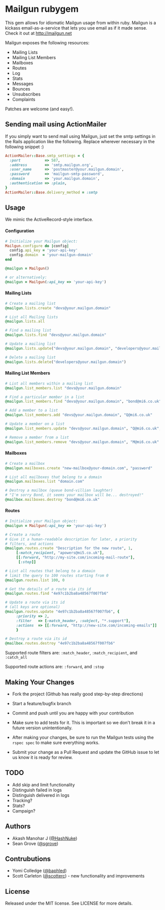 # Mailgun rubygem

This gem allows for idiomatic Mailgun usage from within ruby. Mailgun is a kickass email-as-a-service that lets you use email as if it made sense. Check it out at http://mailgun.net

Mailgun exposes the following resources:

  * Mailing Lists
  * Mailing List Members
  * Mailboxes
  * Routes
  * Log
  * Stats
  * Messages
  * Bounces
  * Unsubscribes
  * Complaints

Patches are welcome (and easy!). 

## Sending mail using ActionMailer

If you simply want to send mail using Mailgun, just set the smtp settings in the Rails application like the following. Replace wherever necessary in the following snippet :)
```ruby
ActionMailer::Base.smtp_settings = {
  :port           => 587, 
  :address        => 'smtp.mailgun.org',
  :user_name      => 'postmaster@your.mailgun.domain',
  :password       => 'mailgun-smtp-password',
  :domain         => 'your.mailgun.domain',
  :authentication => :plain,
}
ActionMailer::Base.delivery_method = :smtp
```

## Usage

We mimic the ActiveRecord-style interface.


#### Configuration
```ruby
# Initialize your Mailgun object:
Mailgun.configure do |config|
  config.api_key = 'your-api-key'
  config.domain  = 'your-mailgun-domain'
end

@mailgun = Mailgun()

# or alternatively:
@mailgun = Mailgun(:api_key => 'your-api-key')
```

#### Mailing Lists
```ruby
# Create a mailing list
@mailgun.lists.create "devs@your.mailgun.domain"

# List all Mailing lists
@mailgun.lists.all

# Find a mailing list
@mailgun.lists.find "devs@your.mailgun.domain"

# Update a mailing list
@mailgun.lists.update("devs@your.mailgun.domain", "developers@your.mailgun.domain", "Developers", "Develepor Mailing List")

# Delete a mailing list
@mailgun.lists.delete("developers@your.mailgun.domain")
```

#### Mailing List Members
```ruby
# List all members within a mailing list
@mailgun.list_members.list "devs@your.mailgun.domain"

# Find a particular member in a list
@mailgun.list_members.find "devs@your.mailgun.domain", "bond@mi6.co.uk"

# Add a member to a list
@mailgun.list_members.add "devs@your.mailgun.domain", "Q@mi6.co.uk"

# Update a member on a list
@mailgun.list_members.update "devs@your.mailgun.domain", "Q@mi6.co.uk", "Q", {:gender => 'male'}.to_json, :subscribed => 'no')

# Remove a member from a list
@mailgun.list_members.remove "devs@your.mailgun.domain", "M@mi6.co.uk"
```

#### Mailboxes
```ruby
# Create a mailbox
@mailgun.mailboxes.create "new-mailbox@your-domain.com", "password"

# List all mailboxes that belong to a domain
@mailgun.mailboxes.list "domain.com"

# Destroy a mailbox (queue bond-villian laughter)
# "I'm sorry Bond, it seems your mailbox will be... destroyed!"
@mailbox.mailboxes.destroy "bond@mi6.co.uk"
```

#### Routes
```ruby
# Initialize your Mailgun object:
@mailgun = Mailgun(:api_key => 'your-api-key')

# Create a route
# Give it a human-readable description for later, a priority
# filters, and actions
@mailgun.routes.create "Description for the new route", 1,
     [:match_recipient, "apowers@mi5.co.uk"],
     [[:forward, "http://my-site.com/incoming-mail-route"],
      [:stop]]

# List all routes that belong to a domain
# limit the query to 100 routes starting from 0
@mailgun.routes.list 100, 0

# Get the details of a route via its id
@mailgun.routes.find "4e97c1b2ba8a48567f007fb6"

# Update a route via its id
# (all keys are optional)
@mailgun.routes.update "4e97c1b2ba8a48567f007fb6", {
     :priority => 2,
     :filter   => [:match_header, :subject, "*.support"],
     :actions  => [[:forward, "http://new-site.com/incoming-emails"]]
     }

# Destroy a route via its id
@mailbox.routes.destroy "4e97c1b2ba8a48567f007fb6"
```

Supported route filters are: `:match_header`, `:match_recipient`, and `:catch_all`

Supported route actions are: `:forward`, and `:stop`


## Making Your Changes

  * Fork the project (Github has really good step-by-step directions)

  * Start a feature/bugfix branch

  * Commit and push until you are happy with your contribution

  * Make sure to add tests for it. This is important so we don't break it in a future version unintentionally.

  * After making your changes, be sure to run the Mailgun tests using the `rspec spec` to make sure everything works.

  * Submit your change as a Pull Request and update the GitHub issue to let us know it is ready for review.


## TODO

  * Add skip and limit functionality
  * Distinguish failed in logs
  * Distinguish delivered in logs
  * Tracking?
  * Stats?
  * Campaign?


## Authors

* Akash Manohar J ([@HashNuke](http://github.com/HashNuke))
* Sean Grove ([@sgrove](http://github.com/sgrove))

## Contrubutions

* Yomi Colledge ([@baphled](http://github.com/baphled))
* Scott Carleton ([@scotterc](http://github.com/scotterc)) - new functionality and improvements

## License

Released under the MIT license. See LICENSE for more details.
